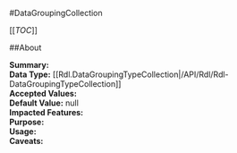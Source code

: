 #DataGroupingCollection

[[_TOC_]]

##About

**Summary:**   
**Data Type:** [[Rdl.DataGroupingTypeCollection|/API/Rdl/Rdl-DataGroupingTypeCollection]]  
**Accepted Values:**   
**Default Value:** null  
**Impacted Features:**   
**Purpose:**   
**Usage:**   
**Caveats:**   

